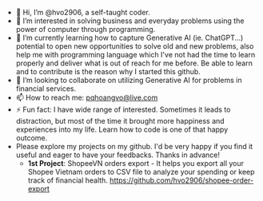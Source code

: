 - 👋 Hi, I’m @hvo2906, a self-taught coder.  
- 👀 I’m interested in solving business and everyday problems using the power of computer through programming.
- 🌱 I’m currently learning how to capture Generative AI (ie. ChatGPT...) potential to open new opportunities to solve old and new problems, also help me with programming language which I've not had the time to learn properly and deliver what is out of reach for me before. Be able to learn and to contribute is the reason why I started this github.
- 💞️ I’m looking to collaborate on utilizing Generative AI for problems in financial services. 
- 📫 How to reach me: pqhoangvo@live.com
- ⚡ Fun fact: I have wide range of interested. Sometimes it leads to distraction, but most of the time it brought more happiness and experiences into my life. Learn how to code is one of that happy outcome.
- Please explore my projects on my github. I'd be very happy if you find it useful and eager to have your feedbacks. Thanks in advance!
  - **1st Project**: ShopeeVN orders export - It helps you export all your Shopee Vietnam orders to CSV file to analyze your spending or keep track of financial health. https://github.com/hvo2906/shopee-order-export

  
<!---
hvo2906/hvo2906 is a ✨ special ✨ repository because its `README.md` (this file) appears on your GitHub profile.
You can click the Preview link to take a look at your changes.
--->
